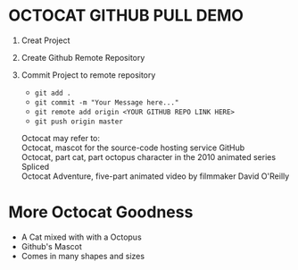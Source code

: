 # OCTOCAT GITHUB PULL DEMO

1. Creat Project
2. Create Github Remote Repository
3. Commit Project to remote repository
    - `git add .`
    - `git commit -m "Your Message here..."`
    - `git remote add origin <YOUR GITHUB REPO LINK HERE>`
    - `git push origin master`
    
    <p> Octocat may refer to:
    <br>
    Octocat, mascot for the source-code hosting service GitHub
    <br>
    Octocat, part cat, part octopus character in the 2010 animated series Spliced
    <br>
    Octocat Adventure, five-part animated video by filmmaker David O'Reilly</p>




<div>
        <h1> More Octocat Goodness</h1>
        <ul>
            <li>A Cat mixed with with a Octopus</li>
            <li>Github's Mascot</li>
            <li>Comes in many shapes and sizes</li>
        </ul>
        </h1>
    </div>



